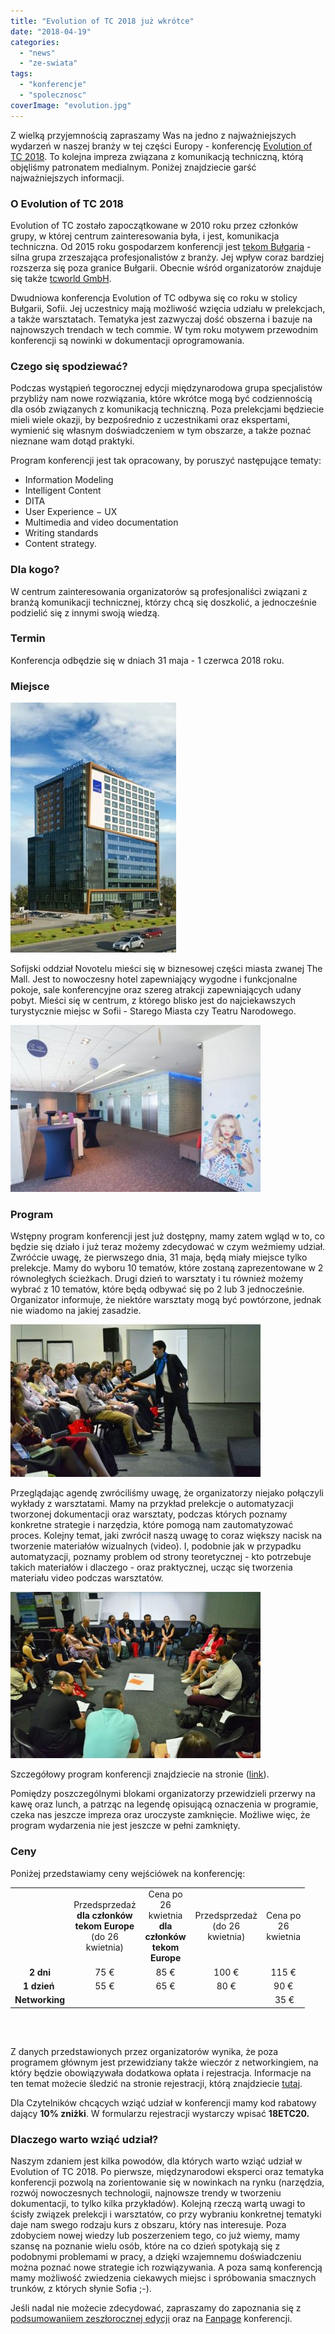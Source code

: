 ```yaml
---
title: "Evolution of TC 2018 już wkrótce"
date: "2018-04-19"
categories: 
  - "news"
  - "ze-swiata"
tags: 
  - "konferencje"
  - "spolecznosc"
coverImage: "evolution.jpg"
---
```


Z wielką przyjemnością zapraszamy Was na jedno z najważniejszych wydarzeń w naszej branży w tej części Europy - konferencję [Evolution of TC 2018](https://evolution-of-tc.com/). To kolejna impreza związana z komunikacją techniczną, którą objęliśmy patronatem medialnym. Poniżej znajdziecie garść najważniejszych informacji.

### O Evolution of TC 2018

Evolution of TC zostało zapoczątkowane w 2010 roku przez członków grupy, w której centrum zainteresowania była, i jest, komunikacja techniczna. Od 2015 roku gospodarzem konferencji jest [tekom Bułgaria](http://www.technical-communication.org/bg/technical-communication-bulgaria.html) - silna grupa zrzeszająca profesjonalistów z branży. Jej wpływ coraz bardziej rozszerza się poza granice Bułgarii. Obecnie wśród organizatorów znajduje się także [tcworld GmbH](http://www.tcworld.info/footer/about-tcworld/).

Dwudniowa konferencja Evolution of TC odbywa się co roku w stolicy Bułgarii, Sofii. Jej uczestnicy mają możliwość wzięcia udziału w prelekcjach, a także warsztatach. Tematyka jest zazwyczaj dość obszerna i bazuje na najnowszych trendach w tech commie. W tym roku motywem przewodnim konferencji są nowinki w dokumentacji oprogramowania.

### Czego się spodziewać?

Podczas wystąpień tegorocznej edycji międzynarodowa grupa specjalistów przybliży nam nowe rozwiązania, które wkrótce mogą być codziennością dla osób związanych z komunikacją techniczną. Poza prelekcjami będziecie mieli wiele okazji, by bezpośrednio z uczestnikami oraz ekspertami, wymienić się własnym doświadczeniem w tym obszarze, a także poznać nieznane wam dotąd praktyki.

Program konferencji jest tak opracowany, by poruszyć następujące tematy:

- Information Modeling
- Intelligent Content
- DITA
- User Experience − UX
- Multimedia and video documentation
- Writing standards
- Content strategy.

### Dla kogo?

W centrum zainteresowania organizatorów są profesjonaliści związani z branżą komunikacji technicznej, którzy chcą się doszkolić, a jednocześnie podzielić się z innymi swoją wiedzą.

### Termin

Konferencja odbędzie się w dniach 31 maja - 1 czerwca 2018 roku.

### Miejsce

![](images/csm_2018-03-06_Novotel_Sofia_660_pix_b6b3dadeb5-e1523802045908.jpg)

Sofijski oddział Novotelu mieści się w biznesowej części miasta zwanej The Mall. Jest to nowoczesny hotel zapewniający wygodne i funkcjonalne pokoje, sale konferencyjne oraz szereg atrakcji zapewniających udany pobyt. Mieści się w centrum, z którego blisko jest do najciekawszych turystycznie miejsc w Sofii - Starego Miasta czy Teatru Narodowego.

![](images/csm_2018-03-06_Novotel_Mezzanine_800_pix_3ec94ccde1-e1523802078951.jpg)

### Program

Wstępny program konferencji jest już dostępny, mamy zatem wgląd w to, co będzie się działo i już teraz możemy zdecydować w czym weźmiemy udział. Zwróćcie uwagę, że pierwszego dnia, 31 maja, będą miały miejsce tylko prelekcje. Mamy do wyboru 10 tematów, które zostaną zaprezentowane w 2 równoległych ścieżkach. Drugi dzień to warsztaty i tu również możemy wybrać z 10 tematów, które będą odbywać się po 2 lub 3 jednocześnie. Organizator informuje, że niektóre warsztaty mogą być powtórzone, jednak nie wiadomo na jakiej zasadzie.

![](images/csm_2017-06-20_Leah-Guren_d0e23b5b4a-e1523802098503.jpg)

Przeglądając agendę zwróciliśmy uwagę, że organizatorzy niejako połączyli wykłady z warsztatami. Mamy na przykład prelekcje o automatyzacji tworzonej dokumentacji oraz warsztaty, podczas których poznamy konkretne strategie i narzędzia, które pomogą nam zautomatyzować proces. Kolejny temat, jaki zwrócił naszą uwagę to coraz większy nacisk na tworzenie materiałów wizualnych (video). I, podobnie jak w przypadku automatyzacji, poznamy problem od strony teoretycznej - kto potrzebuje takich materiałów i dlaczego - oraz praktycznej, ucząc się tworzenia materiału video podczas warsztatów.

![](images/csm_2017-06-20_Interactive-Sess_800_pix_c039fec40f-e1523802113709.jpg)

Szczegółowy program konferencji znajdziecie na stronie ([link](https://evolution-of-tc.com/program-2018/)).

Pomiędzy poszczególnymi blokami organizatorzy przewidzieli przerwy na kawę oraz lunch, a patrząc na legendę opisującą oznaczenia w programie, czeka nas jeszcze impreza oraz uroczyste zamknięcie. Możliwe więc, że program wydarzenia nie jest jeszcze w pełni zamknięty.

### Ceny

Poniżej przedstawiamy ceny wejściówek na konferencję:

<table style="width: 620px; height: 240px;"><tbody><tr><td style="width: 78.96px;"></td><td style="width: 97.52px; text-align: center;">Przedsprzedaż <strong>dla członków tekom Europe</strong> (do 26 kwietnia)</td><td style="width: 66.8px; text-align: center;">Cena po 26 kwietnia <strong>dla członków tekom Europe</strong></td><td style="width: 98.16px; text-align: center;">Przedsprzedaż (do 26 kwietnia)</td><td style="width: 55.28px; text-align: center;">Cena po 26 kwietnia</td></tr><tr><td style="width: 78.96px; text-align: center;"><strong>2 dni</strong></td><td style="width: 97.52px; text-align: center;">75 €</td><td style="width: 66.8px; text-align: center;">85 €</td><td style="width: 98.16px; text-align: center;">100 €</td><td style="width: 55.28px; text-align: center;">115 €</td></tr><tr><td style="width: 78.96px; text-align: center;"><strong>1 dzień&nbsp;</strong></td><td style="width: 97.52px; text-align: center;">55 €</td><td style="width: 66.8px; text-align: center;">65 €</td><td style="width: 98.16px; text-align: center;">80 €</td><td style="width: 55.28px; text-align: center;">90 €</td></tr><tr><td style="width: 78.96px; text-align: center;"><strong>Networking</strong></td><td style="width: 97.52px;"></td><td style="width: 66.8px;"></td><td style="width: 98.16px;"></td><td style="width: 55.28px; text-align: center;">&nbsp;35 €</td></tr></tbody></table>

Z danych przedstawionych przez organizatorów wynika, że poza programem głównym jest przewidziany także wieczór z networkingiem, na który będzie obowiązywała dodatkowa opłata i rejestracja. Informacje na ten temat możecie śledzić na stronie rejestracji, którą znajdziecie [tutaj](https://evolution-of-tc.com/register/).

Dla Czytelników chcących wziąć udział w konferencji mamy kod rabatowy dający **10% zniżki**. W formularzu rejestracji wystarczy wpisać **18ETC20.**

### Dlaczego warto wziąć udział?

Naszym zdaniem jest kilka powodów, dla których warto wziąć udział w Evolution of TC 2018. Po pierwsze, międzynarodowi eksperci oraz tematyka konferencji pozwolą na zorientowanie się w nowinkach na rynku (narzędzia, rozwój nowoczesnych technologii, najnowsze trendy w tworzeniu dokumentacji, to tylko kilka przykładów). Kolejną rzeczą wartą uwagi to ścisły związek prelekcji i warsztatów, co przy wybraniu konkretnej tematyki daje nam swego rodzaju kurs z obszaru, który nas interesuje. Poza zdobyciem nowej wiedzy lub poszerzeniem tego, co już wiemy, mamy szansę na poznanie wielu osób, które na co dzień spotykają się z podobnymi problemami w pracy, a dzięki wzajemnemu doświadczeniu można poznać nowe strategie ich rozwiązywania. A poza samą konferencją mamy możliwość zwiedzenia ciekawych miejsc i spróbowania smacznych trunków, z których słynie Sofia ;-).

Jeśli nadal nie możecie zdecydować, zapraszamy do zapoznania się z [podsumowaniiem zeszłorocznej edycji](https://evolution-of-tc.com/the-event/event-report/) oraz na [Fanpage](https://www.facebook.com/evolutiontc/?fref=ts) konferencji.
